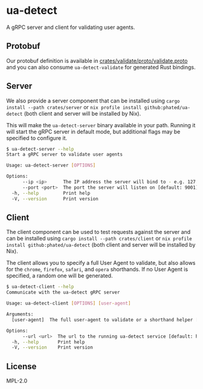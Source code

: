 # ua-detect

A gRPC server and client for validating user agents.

## Protobuf

Our protobuf definition is available in [crates/validate/proto/validate.proto](crates/validate/proto/validate.proto) and you can also consume `ua-detect-validate` for generated Rust bindings.

## Server

We also provide a server component that can be installed using `cargo install --path crates/server` or `nix profile install github:phated/ua-detect`  (both client and server will be installed by Nix).

This will make the `ua-detect-server` binary available in your path. Running it will start the gRPC server in default mode, but additional flags may be specified to configure it.

```sh
$ ua-detect-server --help
Start a gRPC server to validate user agents

Usage: ua-detect-server [OPTIONS]

Options:
      --ip <ip>      The IP address the server will bind to - e.g. 127.0.0.1 [default: [::1]]
      --port <port>  The port the server will listen on [default: 9001]
  -h, --help         Print help
  -V, --version      Print version
```

## Client

The client component can be used to test requests against the server and can be installed using `cargo install --path crates/client` or `nix profile install github:phated/ua-detect` (both client and server will be installed by Nix).

The client allows you to specify a full User Agent to validate, but also allows for the `chrome`, `firefox`, `safari`, and `opera` shorthands. If no User Agent is specified, a random one will be generated.

```sh
$ ua-detect-client --help
Communicate with the ua-detect gRPC server

Usage: ua-detect-client [OPTIONS] [user-agent]

Arguments:
  [user-agent]  The full user-agent to validate or a shorthand helper [chrome, firefox, safari, opera]

Options:
      --url <url>  The url to the running ua-detect service [default: http://[::1]:9001]
  -h, --help       Print help
  -V, --version    Print version
```

## License

MPL-2.0
